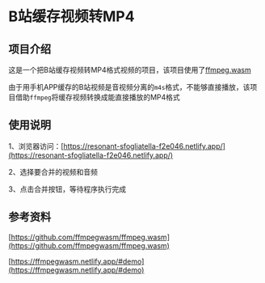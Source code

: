 # B站缓存视频转MP4

## 项目介绍

这是一个把B站缓存视频转MP4格式视频的项目，该项目使用了[ffmpeg.wasm](https://github.com/ffmpegwasm/ffmpeg.wasm)

由于用手机APP缓存的B站视频是音视频分离的`m4s`格式，不能够直接播放，该项目借助`ffmpeg`将缓存视频转换成能直接播放的MP4格式

## 使用说明

1、浏览器访问：[https://resonant-sfogliatella-f2e046.netlify.app/](https://resonant-sfogliatella-f2e046.netlify.app/)

2、选择要合并的视频和音频

3、点击合并按钮，等待程序执行完成

## 参考资料

[https://github.com/ffmpegwasm/ffmpeg.wasm](https://github.com/ffmpegwasm/ffmpeg.wasm)

[https://ffmpegwasm.netlify.app/#demo](https://ffmpegwasm.netlify.app/#demo)
